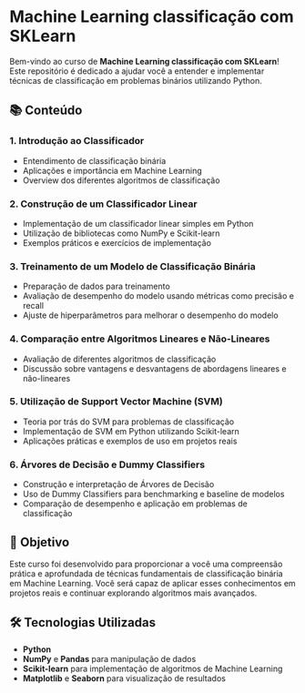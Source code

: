 # Machine Learning classificação com SKLearn

Bem-vindo ao curso de **Machine Learning classificação com SKLearn**! Este repositório é dedicado a ajudar você a entender e implementar técnicas de classificação em problemas binários utilizando Python.

## 📚 Conteúdo

### 1. **Introdução ao Classificador**
   - Entendimento de classificação binária
   - Aplicações e importância em Machine Learning
   - Overview dos diferentes algoritmos de classificação

### 2. **Construção de um Classificador Linear**
   - Implementação de um classificador linear simples em Python
   - Utilização de bibliotecas como NumPy e Scikit-learn
   - Exemplos práticos e exercícios de implementação

### 3. **Treinamento de um Modelo de Classificação Binária**
   - Preparação de dados para treinamento
   - Avaliação de desempenho do modelo usando métricas como precisão e recall
   - Ajuste de hiperparâmetros para melhorar o desempenho do modelo

### 4. **Comparação entre Algoritmos Lineares e Não-Lineares**
   - Avaliação de diferentes algoritmos de classificação
   - Discussão sobre vantagens e desvantagens de abordagens lineares e não-lineares

### 5. **Utilização de Support Vector Machine (SVM)**
   - Teoria por trás do SVM para problemas de classificação
   - Implementação de SVM em Python utilizando Scikit-learn
   - Aplicações práticas e exemplos de uso em projetos reais

### 6. **Árvores de Decisão e Dummy Classifiers**
   - Construção e interpretação de Árvores de Decisão
   - Uso de Dummy Classifiers para benchmarking e baseline de modelos
   - Comparação de desempenho e aplicação em problemas de classificação

## 🚀 Objetivo

Este curso foi desenvolvido para proporcionar a você uma compreensão prática e aprofundada de técnicas fundamentais de classificação binária em Machine Learning. Você será capaz de aplicar esses conhecimentos em projetos reais e continuar explorando algoritmos mais avançados.

## 🛠 Tecnologias Utilizadas

- **Python**
- **NumPy** e **Pandas** para manipulação de dados
- **Scikit-learn** para implementação de algoritmos de Machine Learning
- **Matplotlib** e **Seaborn** para visualização de resultados

